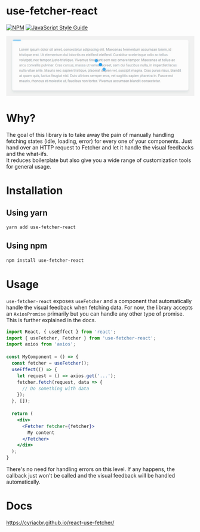 # use-fetcher-react

> 

[![NPM](https://img.shields.io/npm/v/use-fetcher-react.svg)](https://www.npmjs.com/package/use-fetcher-react) [![JavaScript Style Guide](https://img.shields.io/badge/code_style-standard-brightgreen.svg)](https://standardjs.com)

![](useFetcher.gif)

# Why?
The goal of this library is to take away the pain of manually handling fetching states (idle, loading, error)
for every one of your components. Just hand over an HTTP request to Fetcher and let it handle the
visual feedbacks and the what-ifs.  
It reduces boilerplate but also give you a wide range of customization tools for general usage.

# Installation

## Using yarn
```bash
yarn add use-fetcher-react
```

## Using npm
```bash
npm install use-fetcher-react
```

# Usage

`use-fetcher-react` exposes `useFetcher` and a component that automatically handle the visual feedback
when fetching data. For now, the library accepts an `AxiosPromise` primarily but you can handle any
other type of promise. This is further explained in the docs.
```jsx
import React, { useEffect } from 'react';
import { useFetcher, Fetcher } from 'use-fetcher-react';
import axios from 'axios';

const MyComponent = () => {
  const fetcher = useFetcher();
  useEffect(() => {
    let request = () => axios.get('...');
    fetcher.fetch(request, data => {
      // Do something with data
    });
  }, []);

  return (
    <div>
      <Fetcher fetcher={fetcher}>
        My content
      </Fetcher>
    </div>
  );
}
```  
There's no need for handling errors on this level. If any happens,
the callback just won't be called and the visual feedback will be handled automatically.

# Docs
https://cyriacbr.github.io/react-use-fetcher/